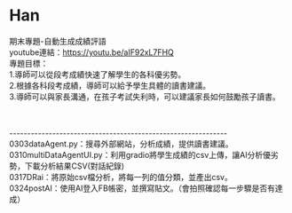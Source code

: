 # Han
期末專題-自動生成成績評語<br>
youtube連結：https://youtu.be/aIF92xL7FHQ<br>
專題目標：<br>
1.導師可以從段考成績快速了解學生的各科優劣勢。<br>
2.根據各科段考成績，導師可以給予學生具體的讀書建議。<br>
3.導師可以與家長溝通，在孩子考試失利時，可以建議家長如何鼓勵孩子讀書。<br>



<br>


<br>
-------------------------------------------------------------<br>
0303dataAgent.py：搜尋外部網站，分析成績，提供讀書建議。<br>
0310multiDataAgentUI.py：利用gradio將學生成績的csv上傳，讓AI分析優劣勢，下載分析結果CSV(對話紀錄)<br>
0317DRai：將原始csv檔分析，將每一列的值分類，並產出csv。<br>
0324postAI：使用AI登入FB帳密，並撰寫貼文。（會拍照確認每一步驟是否有達成）
